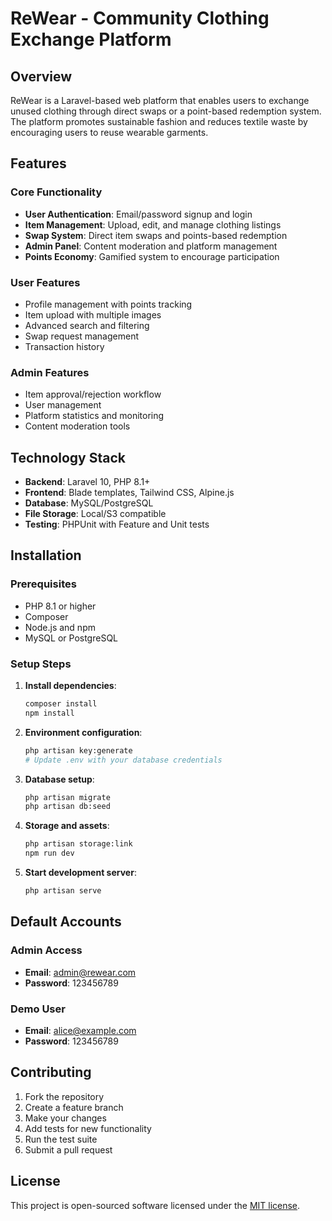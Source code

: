 # ReWear - Community Clothing Exchange Platform

## Overview
ReWear is a Laravel-based web platform that enables users to exchange unused clothing through direct swaps or a point-based redemption system. The platform promotes sustainable fashion and reduces textile waste by encouraging users to reuse wearable garments.

## Features

### Core Functionality
- **User Authentication**: Email/password signup and login
- **Item Management**: Upload, edit, and manage clothing listings
- **Swap System**: Direct item swaps and points-based redemption
- **Admin Panel**: Content moderation and platform management
- **Points Economy**: Gamified system to encourage participation

### User Features
- Profile management with points tracking
- Item upload with multiple images
- Advanced search and filtering
- Swap request management
- Transaction history

### Admin Features
- Item approval/rejection workflow
- User management
- Platform statistics and monitoring
- Content moderation tools

## Technology Stack
- **Backend**: Laravel 10, PHP 8.1+
- **Frontend**: Blade templates, Tailwind CSS, Alpine.js
- **Database**: MySQL/PostgreSQL
- **File Storage**: Local/S3 compatible
- **Testing**: PHPUnit with Feature and Unit tests

## Installation

### Prerequisites
- PHP 8.1 or higher
- Composer
- Node.js and npm
- MySQL or PostgreSQL

### Setup Steps

1. **Install dependencies**:
   ```bash
   composer install
   npm install
   ```

2. **Environment configuration**:
   ```bash
   php artisan key:generate
   # Update .env with your database credentials
   ```

3. **Database setup**:
   ```bash
   php artisan migrate
   php artisan db:seed
   ```

4. **Storage and assets**:
   ```bash
   php artisan storage:link
   npm run dev
   ```

5. **Start development server**:
   ```bash
   php artisan serve
   ```

## Default Accounts

### Admin Access
- **Email**: admin@rewear.com
- **Password**: 123456789

### Demo User
- **Email**: alice@example.com
- **Password**: 123456789

## Contributing

1. Fork the repository
2. Create a feature branch
3. Make your changes
4. Add tests for new functionality
5. Run the test suite
6. Submit a pull request

## License

This project is open-sourced software licensed under the [MIT license](LICENSE).
